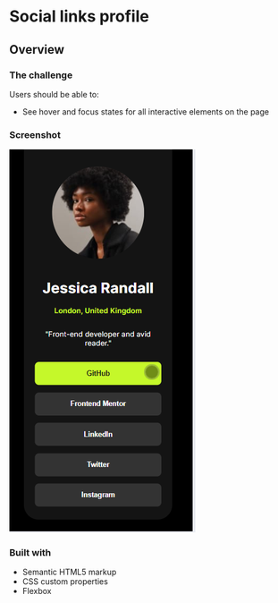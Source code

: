# Social links profile

## Overview

### The challenge

Users should be able to:

- See hover and focus states for all interactive elements on the page

### Screenshot

![](./assets/images/screenshot.png)

### Built with

- Semantic HTML5 markup
- CSS custom properties
- Flexbox

